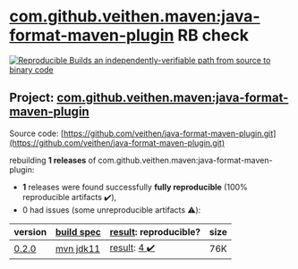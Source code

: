 [com.github.veithen.maven:java-format-maven-plugin](https://search.maven.org/artifact/com.github.veithen.maven/java-format-maven-plugin/) RB check
=======

[![Reproducible Builds](https://reproducible-builds.org/images/logos/rb.svg) an independently-verifiable path from source to binary code](https://reproducible-builds.org/)

## Project: [com.github.veithen.maven:java-format-maven-plugin](https://search.maven.org/artifact/com.github.veithen.maven/java-format-maven-plugin/)

Source code: [https://github.com/veithen/java-format-maven-plugin.git](https://github.com/veithen/java-format-maven-plugin.git)

rebuilding **1 releases** of com.github.veithen.maven:java-format-maven-plugin:
- **1** releases were found successfully **fully reproducible** (100% reproducible artifacts :heavy_check_mark:),
- 0 had issues (some unreproducible artifacts :warning:):

| version | [build spec](/BUILDSPEC.md) | [result](https://reproducible-builds.org/docs/jvm/): reproducible? | size |
| -- | --------- | ------ | -- |
| [0.2.0](https://search.maven.org/artifact/com.github.veithen.maven/java-format-maven-plugin/0.2.0/pom) | [mvn jdk11](java-format-maven-plugin-0.2.0.buildspec) | [result](java-format-maven-plugin-0.2.0.buildinfo): [4 :heavy_check_mark: ](java-format-maven-plugin-0.2.0.buildcompare) | 76K |
